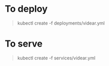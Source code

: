 # To deploy

> kubectl create -f deployments/videar.yml

# To serve

> kubectl create -f services/videar.yml
